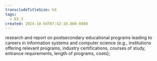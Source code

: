 ```yaml
---
transcludeTitleSize: h4
tags:
  - D3.3
created: 2024-10-04T07:42:10.000-0400
---
```

research and report on postsecondary educational programs leading to careers in information systems and computer science (e.g., institutions offering relevant programs, industry certifications, courses of study, entrance requirements, length of programs, costs);